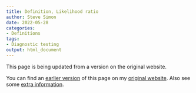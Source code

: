 ```yaml
---
title: Definition, Likelihood ratio
author: Steve Simon
date: 2022-05-28
categories:
- Definitions
tags:
- Diagnostic testing
output: html_document
---
```


This page is being updated from a version on the original website.

<!---More--->


You can find an [earlier version][sim1] of this page on my [original website][sim2]. Also see some [extra information][sim3].

[sim1]: http://www.pmean.com/definitions/likelihood.htm
[sim2]: http://www.pmean.com/original_site.html
[sim3]: http://www.pmean.com/definitions/likelihood_extra.htm
